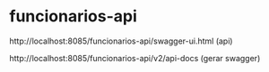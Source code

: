 # funcionarios-api

http://localhost:8085/funcionarios-api/swagger-ui.html (api)

http://localhost:8085/funcionarios-api/v2/api-docs (gerar swagger)
